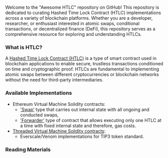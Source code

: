 Welcome to the "Awesome HTLC" repository on GitHub! This repository is dedicated to curating Hashed Time Lock Contract 
(HTLC) implementations across a variety of blockchain platforms. Whether you are a developer, researcher, or enthusiast 
interested in atomic swaps, conditional transactions, or decentralized finance (DeFi), this repository serves as a 
comprehensive resource for exploring and understanding HTLCs.

### What is HTLC?

A [Hashed Time Lock Contract (HTLC)](https://en.bitcoin.it/wiki/Hash_Time_Locked_Contracts) is a type of smart contract 
used in blockchain applications to enable secure, trustless transactions conditioned on time and cryptographic proof. 
HTLCs are fundamental to implementing atomic swaps between different cryptocurrencies or blockchain networks without the
need for third-party intermediaries.

### Available Implementations

* Ethereum Virtual Machine Solidity contracts:
  * ['Swap'](./evm/swap/README.md) type that carries out internal state with all ongoing and conducted swaps,
  * ['Forwarder'](./evm/forwarder/README.md) type of contract that allows executing only one HTLC at a time with fixed internal state and therefore, 
  gas costs.
* [Threaded Virtual Machine Solidity contracts](./tvm/README.md):
  * Everscale/Venom implementations for TIP3 token standard.

### Reading Materials